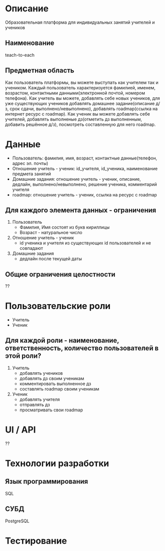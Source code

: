 # Описание
Образовательная платформа для индивидуальных занятий учителей и учеников 
## Наименование
teach-to-each
## Предметная область
Как пользователь платформы, вы можете выступать как учителем так и учеником. Каждый пользователь характеризуется фамилией, именем, возрастом, контактными данными(электронной почтой, номером телефона). Как учитель вы можете, добавлять себе новых учеников, для уже существующих учеников добавлять домашнее задание(описание д/з, срок сдачи, выполнено/невыполнено), добавлять roadmap(ссылка на интернет ресурс с roadmap). Как ученик вы можете добавлять себе учителей, добавлять выполненые дз(отметить дз выполненным, добавить решённое д/з), посмотреть составленную для него roadmap.
# Данные
- Пользователь: фамилия, имя, возраст, контактные данные(телефон, адрес эл. почты)
- Отношение учитель - ученик: id_учителя, id_ученика, наименование предмета занятий
- Домашние задания: отношение учитель - ученик, описание, дедлайн, выполнено/невыполнено, решение ученика, комментарий учителя
- roadmap: отношение учитель - ученик, ссылка на ресурс с roadmap
## Для каждого элемента данных - ограничения
1.  Пользователь 
    *  Фамилия, Имя состоят из букв кириллицы
    *  Возраст - натуральное число 
2.  Отношение учитель - ученик 
    *  id ученика и учителя из существующих id пользователей и не совпадают
3.  Домашние задания 
    *  дедлайн после текущей даты
## Общие ограничения целостности
??
# Пользовательские роли
- Учитель
- Ученик
## Для каждой роли - наименование, ответственность, количество пользователей в этой роли?
1. Учитель
    *  добавлять учеников
    *  добавлять дз своим ученикам 
    *  комментировать выполненное дз
    *  составлять roadmap своим ученикам 
2. Ученик
    *  добавлять учителя 
    *  отправлять дз
    *  просматривать свои roadmap
# UI / API 
??
# Технологии разработки
## Язык программирования
SQL
## СУБД
PostgreSQL
# Тестирование
